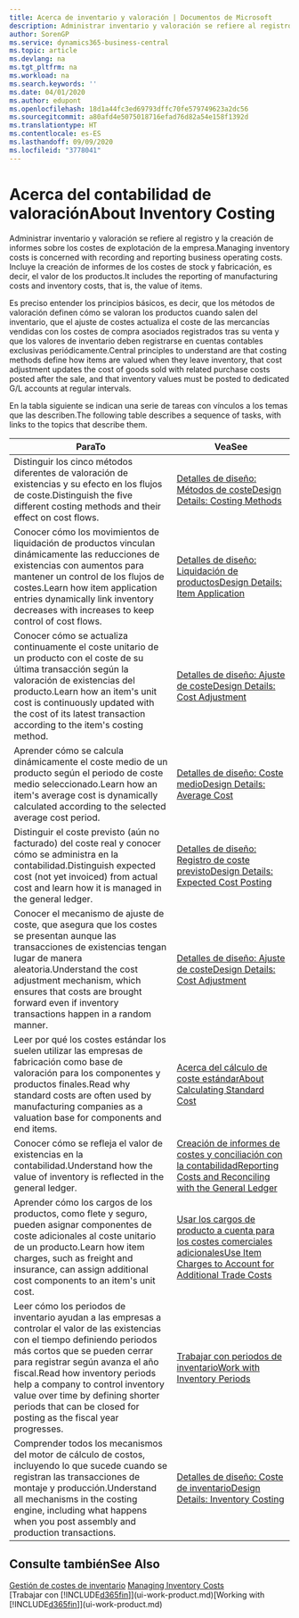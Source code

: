 ```yaml
---
title: Acerca de inventario y valoración | Documentos de Microsoft
description: Administrar inventario y valoración se refiere al registro y la creación de informes sobre los costes de explotación de la empresa. Incluye la creación de informes de los costes de stock y fabricación, es decir, el valor de los productos.
author: SorenGP
ms.service: dynamics365-business-central
ms.topic: article
ms.devlang: na
ms.tgt_pltfrm: na
ms.workload: na
ms.search.keywords: ''
ms.date: 04/01/2020
ms.author: edupont
ms.openlocfilehash: 18d1a44fc3ed69793dffc70fe579749623a2dc56
ms.sourcegitcommit: a80afd4e5075018716efad76d82a54e158f1392d
ms.translationtype: HT
ms.contentlocale: es-ES
ms.lasthandoff: 09/09/2020
ms.locfileid: "3778041"
---
```

# <a name="about-inventory-costing"></a><span data-ttu-id="4e0b5-104">Acerca del contabilidad de valoración</span><span class="sxs-lookup"><span data-stu-id="4e0b5-104">About Inventory Costing</span></span>
<span data-ttu-id="4e0b5-105">Administrar inventario y valoración se refiere al registro y la creación de informes sobre los costes de explotación de la empresa.</span><span class="sxs-lookup"><span data-stu-id="4e0b5-105">Managing inventory costs is concerned with recording and reporting business operating costs.</span></span> <span data-ttu-id="4e0b5-106">Incluye la creación de informes de los costes de stock y fabricación, es decir, el valor de los productos.</span><span class="sxs-lookup"><span data-stu-id="4e0b5-106">It includes the reporting of manufacturing costs and inventory costs, that is, the value of items.</span></span>  

 <span data-ttu-id="4e0b5-107">Es preciso entender los principios básicos, es decir, que los métodos de valoración definen cómo se valoran los productos cuando salen del inventario, que el ajuste de costes actualiza el coste de las mercancías vendidas con los costes de compra asociados registrados tras su venta y que los valores de inventario deben registrarse en cuentas contables exclusivas periódicamente.</span><span class="sxs-lookup"><span data-stu-id="4e0b5-107">Central principles to understand are that costing methods define how items are valued when they leave inventory, that cost adjustment updates the cost of goods sold with related purchase costs posted after the sale, and that inventory values must be posted to dedicated G/L accounts at regular intervals.</span></span>  

 <span data-ttu-id="4e0b5-108">En la tabla siguiente se indican una serie de tareas con vínculos a los temas que las describen.</span><span class="sxs-lookup"><span data-stu-id="4e0b5-108">The following table describes a sequence of tasks, with links to the topics that describe them.</span></span>   

|<span data-ttu-id="4e0b5-109">**Para**</span><span class="sxs-lookup"><span data-stu-id="4e0b5-109">**To**</span></span>|<span data-ttu-id="4e0b5-110">**Vea**</span><span class="sxs-lookup"><span data-stu-id="4e0b5-110">**See**</span></span>|  
|------------|-------------|  
|<span data-ttu-id="4e0b5-111">Distinguir los cinco métodos diferentes de valoración de existencias y su efecto en los flujos de coste.</span><span class="sxs-lookup"><span data-stu-id="4e0b5-111">Distinguish the five different costing methods and their effect on cost flows.</span></span>|[<span data-ttu-id="4e0b5-112">Detalles de diseño: Métodos de coste</span><span class="sxs-lookup"><span data-stu-id="4e0b5-112">Design Details: Costing Methods</span></span>](design-details-costing-methods.md)|  
|<span data-ttu-id="4e0b5-113">Conocer cómo los movimientos de liquidación de productos vinculan dinámicamente las reducciones de existencias con aumentos para mantener un control de los flujos de costes.</span><span class="sxs-lookup"><span data-stu-id="4e0b5-113">Learn how item application entries dynamically link inventory decreases with increases to keep control of cost flows.</span></span>|[<span data-ttu-id="4e0b5-114">Detalles de diseño: Liquidación de productos</span><span class="sxs-lookup"><span data-stu-id="4e0b5-114">Design Details: Item Application</span></span>](design-details-item-application.md)|  
|<span data-ttu-id="4e0b5-115">Conocer cómo se actualiza continuamente el coste unitario de un producto con el coste de su última transacción según la valoración de existencias del producto.</span><span class="sxs-lookup"><span data-stu-id="4e0b5-115">Learn how an item's unit cost is continuously updated with the cost of its latest transaction according to the item's costing method.</span></span>|[<span data-ttu-id="4e0b5-116">Detalles de diseño: Ajuste de coste</span><span class="sxs-lookup"><span data-stu-id="4e0b5-116">Design Details: Cost Adjustment</span></span>](design-details-cost-adjustment.md)|  
|<span data-ttu-id="4e0b5-117">Aprender cómo se calcula dinámicamente el coste medio de un producto según el periodo de coste medio seleccionado.</span><span class="sxs-lookup"><span data-stu-id="4e0b5-117">Learn how an item's average cost is dynamically calculated according to the selected average cost period.</span></span>|[<span data-ttu-id="4e0b5-118">Detalles de diseño: Coste medio</span><span class="sxs-lookup"><span data-stu-id="4e0b5-118">Design Details: Average Cost</span></span>](design-details-average-cost.md)|  
|<span data-ttu-id="4e0b5-119">Distinguir el coste previsto (aún no facturado) del coste real y conocer cómo se administra en la contabilidad.</span><span class="sxs-lookup"><span data-stu-id="4e0b5-119">Distinguish expected cost (not yet invoiced) from actual cost and learn how it is managed in the general ledger.</span></span>|[<span data-ttu-id="4e0b5-120">Detalles de diseño: Registro de coste previsto</span><span class="sxs-lookup"><span data-stu-id="4e0b5-120">Design Details: Expected Cost Posting</span></span>](design-details-expected-cost-posting.md)|  
|<span data-ttu-id="4e0b5-121">Conocer el mecanismo de ajuste de coste, que asegura que los costes se presentan aunque las transacciones de existencias tengan lugar de manera aleatoria.</span><span class="sxs-lookup"><span data-stu-id="4e0b5-121">Understand the cost adjustment mechanism, which ensures that costs are brought forward even if inventory transactions happen in a random manner.</span></span>|[<span data-ttu-id="4e0b5-122">Detalles de diseño: Ajuste de coste</span><span class="sxs-lookup"><span data-stu-id="4e0b5-122">Design Details: Cost Adjustment</span></span>](design-details-cost-adjustment.md)|  
|<span data-ttu-id="4e0b5-123">Leer por qué los costes estándar los suelen utilizar las empresas de fabricación como base de valoración para los componentes y productos finales.</span><span class="sxs-lookup"><span data-stu-id="4e0b5-123">Read why standard costs are often used by manufacturing companies as a valuation base for components and end items.</span></span>|[<span data-ttu-id="4e0b5-124">Acerca del cálculo de coste estándar</span><span class="sxs-lookup"><span data-stu-id="4e0b5-124">About Calculating Standard Cost</span></span>](finance-about-calculating-standard-cost.md)|  
|<span data-ttu-id="4e0b5-125">Conocer cómo se refleja el valor de existencias en la contabilidad.</span><span class="sxs-lookup"><span data-stu-id="4e0b5-125">Understand how the value of inventory is reflected in the general ledger.</span></span>|[<span data-ttu-id="4e0b5-126">Creación de informes de costes y conciliación con la contabilidad</span><span class="sxs-lookup"><span data-stu-id="4e0b5-126">Reporting Costs and Reconciling with the General Ledger</span></span>](finance-report-costs-and-reconcile-with-the-general-ledger.md)|  
|<span data-ttu-id="4e0b5-127">Aprender cómo los cargos de los productos, como flete y seguro, pueden asignar componentes de coste adicionales al coste unitario de un producto.</span><span class="sxs-lookup"><span data-stu-id="4e0b5-127">Learn how item charges, such as freight and insurance, can assign additional cost components to an item's unit cost.</span></span>|[<span data-ttu-id="4e0b5-128">Usar los cargos de producto a cuenta para los costes comerciales adicionales</span><span class="sxs-lookup"><span data-stu-id="4e0b5-128">Use Item Charges to Account for Additional Trade Costs</span></span>](payables-how-assign-item-charges.md)|  
|<span data-ttu-id="4e0b5-129">Leer cómo los periodos de inventario ayudan a las empresas a controlar el valor de las existencias con el tiempo definiendo periodos más cortos que se pueden cerrar para registrar según avanza el año fiscal.</span><span class="sxs-lookup"><span data-stu-id="4e0b5-129">Read how inventory periods help a company to control inventory value over time by defining shorter periods that can be closed for posting as the fiscal year progresses.</span></span>|[<span data-ttu-id="4e0b5-130">Trabajar con periodos de inventario</span><span class="sxs-lookup"><span data-stu-id="4e0b5-130">Work with Inventory Periods</span></span>](finance-how-to-work-with-inventory-periods.md)|  
|<span data-ttu-id="4e0b5-131">Comprender todos los mecanismos del motor de cálculo de costos, incluyendo lo que sucede cuando se registran las transacciones de montaje y producción.</span><span class="sxs-lookup"><span data-stu-id="4e0b5-131">Understand all mechanisms in the costing engine, including what happens when you post assembly and production transactions.</span></span>|[<span data-ttu-id="4e0b5-132">Detalles de diseño: Coste de inventario</span><span class="sxs-lookup"><span data-stu-id="4e0b5-132">Design Details: Inventory Costing</span></span>](design-details-inventory-costing.md)|  

## <a name="see-also"></a><span data-ttu-id="4e0b5-133">Consulte también</span><span class="sxs-lookup"><span data-stu-id="4e0b5-133">See Also</span></span>
<span data-ttu-id="4e0b5-134">[Gestión de costes de inventario](finance-manage-inventory-costs.md)  </span><span class="sxs-lookup"><span data-stu-id="4e0b5-134">[Managing Inventory Costs](finance-manage-inventory-costs.md)  </span></span>  
<span data-ttu-id="4e0b5-135">[Trabajar con [!INCLUDE[d365fin](includes/d365fin_md.md)]](ui-work-product.md)</span><span class="sxs-lookup"><span data-stu-id="4e0b5-135">[Working with [!INCLUDE[d365fin](includes/d365fin_md.md)]](ui-work-product.md)</span></span>
